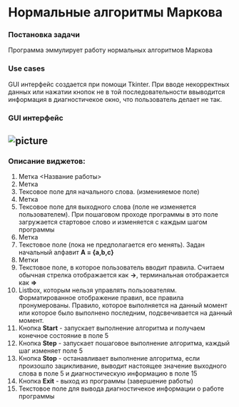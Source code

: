 # Нормальные алгоритмы Маркова

### Постановка задачи
Программа эммулирует работу нормальных алгоритмов Маркова
### Use cases
GUI интерфейс создается при помощи Tkinter. При вводе некорректных данных или нажатии кнопок не в той последовательности ввыводится информация в диагностичекое окно, что пользователь делает не так.
### GUI интерфейс
![picture](https://github.com/maksim090897/GUI.jpg)
---
### Описание виджетов:
  1. Метка <Название работы>
  2. Метка
  3. Тексовое поле для начального слова. (изменияемое поле)
  4. Метка
  5. Тексовое поле для выходного слова (поле не изменяется пользователем). При пошаговом проходе программы в это поле загружается стартовое слово и изменяется с каждым шагом программы
  6. Метка
  7. Текстовое поле (пока не предполагается его менять). Задан начальный алфавит **A = {a,b,c}**
  8. Метки
  9. Текстовое поле, в которое пользователь вводит правила. Считаем обычная стрелка отображается как **->**, терминальная отображается как **=>**
  10. Listbox, которым нельзя управлять пользователям. Форматированное отображение правил, все правила пронумерованы. Правило, которое выполняется на данный момент или которое было выполнено последним, подсвечивается на данный момент.
  11. Кнопка **Start** - запускает выполнение алгоритма и получаем конечное состояние в поле 5
  12. Кнопка **Step** - запускает пошаговое выполнение алгоритма, каждый шаг изменяет поле 5
  13. Кнопка **Stop** - останавливает выполнение алгоритма, если произошло зацикливание, выводит настоящее значение выходного слова в поле 5 и диагностическую информацию в поле 15
  14. Кнопка **Exit** - выход из программы (завершение работы)
  15. Текстовое поле для вывода диагностичекое информации о работе программы
